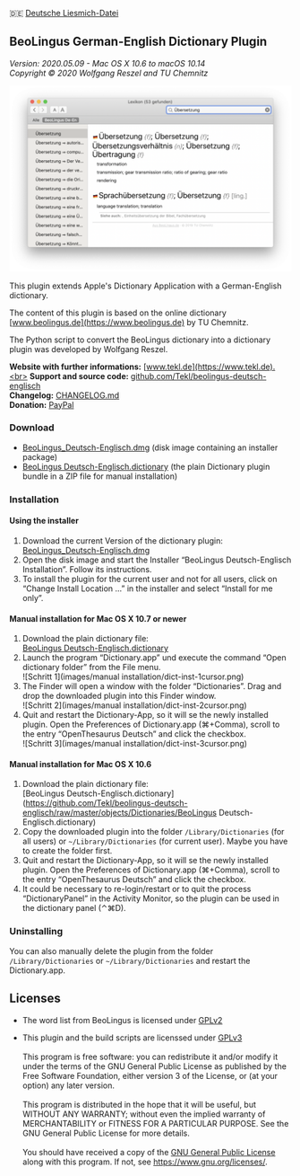 🇩🇪 [Deutsche Liesmich-Datei](LIESMICH.md)

BeoLingus German-English Dictionary Plugin
------------------------------------------

_Version: 2020.05.09 - Mac OS X 10.6 to macOS 10.14_<br>
_Copyright © 2020 Wolfgang Reszel and TU Chemnitz_

![Screenshot](images/screenshots/BeoLingus_Screen_1.png)

This plugin extends Apple's Dictionary Application with a German-English dictionary.

The content of this plugin is based on the online dictionary [www.beolingus.de](https://www.beolingus.de) by TU Chemnitz.

The Python script to convert the BeoLingus dictionary into a dictionary plugin was developed by Wolfgang Reszel.

**Website with further informations:** [www.tekl.de](https://www.tekl.de).<br>
**Support and source code:** [github.com/Tekl/beolingus-deutsch-englisch](https://github.com/Tekl/beolingus-deutsch-englisch)<br>
**Changelog:** [CHANGELOG.md](https://github.com/Tekl/beolingus-deutsch-englisch/blob/master/CHANGELOG.md)<br>
**Donation:** [PayPal](https://www.paypal.me/WolfgangReszel)

### Download

- [BeoLingus_Deutsch-Englisch.dmg](https://github.com/Tekl/beolingus-deutsch-englisch/releases/latest/download/BeoLingus_Deutsch-Englisch.dmg) (disk image containing an installer package)
- [BeoLingus Deutsch-Englisch.dictionary](https://github.com/Tekl/beolingus-deutsch-englisch/releases/latest/download/BeoLingus_Deutsch-Englisch_dictionaryfile.zip) (the plain Dictionary plugin bundle in a ZIP file for manual installation)

### Installation

#### Using the installer

1. Download the current Version of the dictionary plugin:<br>[BeoLingus_Deutsch-Englisch.dmg](https://github.com/Tekl/beolingus-deutsch-englisch/releases/latest/download/BeoLingus_Deutsch-Englisch.dmg)
2. Open the disk image and start the Installer “BeoLingus Deutsch-Englisch Installation”. Follow its instructions.
3. To install the plugin for the current user and not for all users, click on “Change Install Location …” in the installer and select “Install for me only”.

#### Manual installation for Mac OS X 10.7 or newer

1. Download the plain dictionary file:<br>[BeoLingus Deutsch-Englisch.dictionary](https://github.com/Tekl/beolingus-deutsch-englisch/releases/latest/download/BeoLingus_Deutsch-Englisch_dictionaryfile.zip)
2. Launch the program “Dictionary.app” und execute the command “Open dictionary folder” from the File menu.<br>
   ![Schritt 1](images/manual installation/dict-inst-1cursor.png)
1. The Finder will open a window with the folder “Dictionaries”. Drag and drop the downloaded plugin into this Finder window.<br>
    ![Schritt 2](images/manual installation/dict-inst-2cursor.png)
2. Quit and restart the Dictionary-App, so it will se the newly installed plugin. Open the Preferences of Dictionary.app (⌘+Comma), scroll to the entry “OpenThesaurus Deutsch” and click the checkbox.<br>
    ![Schritt 3](images/manual installation/dict-inst-3cursor.png)

#### Manual installation for Mac OS X 10.6

1. Download the plain dictionary file:<br>[BeoLingus Deutsch-Englisch.dictionary](https://github.com/Tekl/beolingus-deutsch-englisch/raw/master/objects/Dictionaries/BeoLingus Deutsch-Englisch.dictionary)
2. Copy the downloaded plugin into the folder `/Library/Dictionaries` (for all users) or `~/Library/Dictionaries` (for current user). Maybe you have to create the folder first.
3. Quit and restart the Dictionary-App, so it will se the newly installed plugin. Open the Preferences of Dictionary.app (⌘+Comma), scroll to the entry “OpenThesaurus Deutsch” and click the checkbox.
4. It could be necessary to re-login/restart or to quit the process “DictionaryPanel” in the Activity Monitor, so the plugin can be used in the dictionary panel (⌃⌘D).

### Uninstalling

You can also manually delete the plugin from the folder `/Library/Dictionaries` or `~/Library/Dictionaries` and restart the Dictionary.app.

Licenses
--------

- The word list from BeoLingus is licensed under [GPLv2](https://www.gnu.org/licenses/old-licenses/gpl-2.0.txt)

- This plugin and the build scripts are licenssed under [GPLv3](https://www.gnu.org/licenses/gpl.html)<br><br>This program is free software: you can redistribute it and/or modify it under the terms of the GNU General Public License as published by the Free Software Foundation, either version 3 of the License, or (at your option) any later version.<br><br>This program is distributed in the hope that it will be useful, but WITHOUT ANY WARRANTY; without even the implied warranty of MERCHANTABILITY or FITNESS FOR A PARTICULAR PURPOSE.  See the GNU General Public License for more details.<br><br>You should have received a copy of the [GNU General Public License](LICENSE) along with this program. If not, see <https://www.gnu.org/licenses/>.

  
